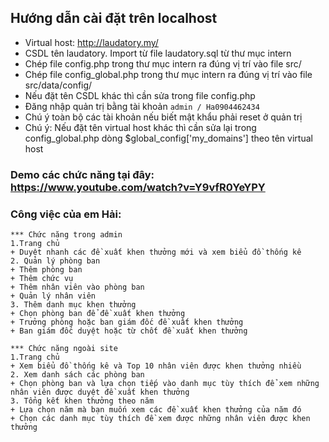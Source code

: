## Hướng dẫn cài đặt trên localhost

- Virtual host: http://laudatory.my/
- CSDL tên laudatory. Import từ file laudatory.sql  từ thư mục intern
- Chép file config.php trong thư mục intern ra đúng vị trí vào file src/
- Chép file config_global.php trong thư mục intern ra đúng vị trí vào file src/data/config/
- Nếu đặt tên CSDL khác thì cần sửa trong file config.php 
- Đăng nhập quản trị bằng tài khoản `admin / Ha0904462434`
- Chú ý toàn bộ các tài khoản nếu biết mật khẩu phải reset ở quản trị
- Chú ý: Nếu đặt tên virtual host khác thì cần sửa lại trong config_global.php dòng $global_config['my_domains'] theo tên virtual host

### Demo các chức năng tại đây: https://www.youtube.com/watch?v=Y9vfR0YeYPY

### Công việc của em Hải:
```
*** Chức năng trong admin
1.Trang chủ 
+ Duyệt nhanh các đề xuất khen thưởng mới và xem biểu đồ thống kê
2. Quản lý phòng ban
+ Thêm phòng ban 
+ Thêm chức vụ 
+ Thêm nhân viên vào phòng ban
+ Quản lý nhân viên
3. Thêm danh mục khen thưởng 
+ Chọn phòng ban để đề xuất khen thưởng 
+ Trưởng phòng hoặc ban giám đốc đề xuất khen thưởng
+ Ban giám đốc duyệt hoặc từ chốt đề xuất khen thưởng
```
```
*** Chức năng ngoài site 
1.Trang chủ 
+ Xem biểu đồ thống kê và Top 10 nhân viên được khen thưởng nhiều
2. Xem danh sách các phòng ban 
+ Chọn phòng ban và lựa chọn tiếp vào danh mục tùy thích để xem những nhân viên được duyệt đề xuất khen thưởng
3. Tổng kết khen thưởng theo năm 
+ Lựa chọn năm mà bạn muốn xem các đề xuất khen thưởng của năm đó 
+ Chọn các danh mục tùy thích đề xem được những nhân viên được khen thưởng
```

